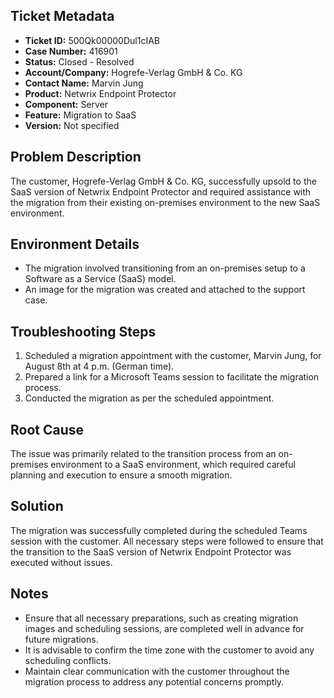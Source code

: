 ## Ticket Metadata
- **Ticket ID:** 500Qk00000Dul1cIAB
- **Case Number:** 416901
- **Status:** Closed - Resolved
- **Account/Company:** Hogrefe-Verlag GmbH & Co. KG
- **Contact Name:** Marvin Jung
- **Product:** Netwrix Endpoint Protector
- **Component:** Server
- **Feature:** Migration to SaaS
- **Version:** Not specified

## Problem Description
The customer, Hogrefe-Verlag GmbH & Co. KG, successfully upsold to the SaaS version of Netwrix Endpoint Protector and required assistance with the migration from their existing on-premises environment to the new SaaS environment.

## Environment Details
- The migration involved transitioning from an on-premises setup to a Software as a Service (SaaS) model.
- An image for the migration was created and attached to the support case.

## Troubleshooting Steps
1. Scheduled a migration appointment with the customer, Marvin Jung, for August 8th at 4 p.m. (German time).
2. Prepared a link for a Microsoft Teams session to facilitate the migration process.
3. Conducted the migration as per the scheduled appointment.

## Root Cause
The issue was primarily related to the transition process from an on-premises environment to a SaaS environment, which required careful planning and execution to ensure a smooth migration.

## Solution
The migration was successfully completed during the scheduled Teams session with the customer. All necessary steps were followed to ensure that the transition to the SaaS version of Netwrix Endpoint Protector was executed without issues.

## Notes
- Ensure that all necessary preparations, such as creating migration images and scheduling sessions, are completed well in advance for future migrations.
- It is advisable to confirm the time zone with the customer to avoid any scheduling conflicts.
- Maintain clear communication with the customer throughout the migration process to address any potential concerns promptly.